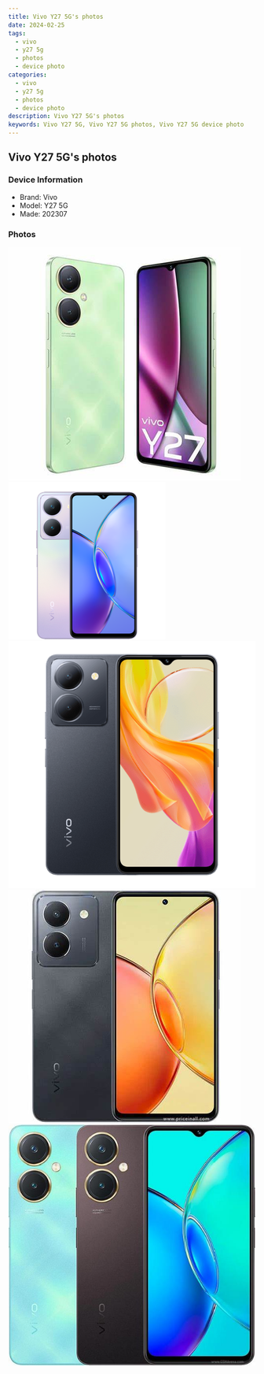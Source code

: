 ```yaml
---
title: Vivo Y27 5G's photos
date: 2024-02-25
tags: 
  - vivo
  - y27 5g
  - photos
  - device photo
categories: 
  - vivo
  - y27 5g
  - photos
  - device photo
description: Vivo Y27 5G's photos
keywords: Vivo Y27 5G, Vivo Y27 5G photos, Vivo Y27 5G device photo
---
```


## Vivo Y27 5G's photos

### Device Information

- Brand: Vivo
- Model: Y27 5G
- Made: 202307

### Photos

![/images/best-assets/devices/vivo/vivo-y27-5g/1.jpg](/images/best-assets/devices/vivo/vivo-y27-5g/1.jpg)
![/images/best-assets/devices/vivo/vivo-y27-5g/2.jpg](/images/best-assets/devices/vivo/vivo-y27-5g/2.jpg)
![/images/best-assets/devices/vivo/vivo-y27-5g/3.jpg](/images/best-assets/devices/vivo/vivo-y27-5g/3.jpg)
![/images/best-assets/devices/vivo/vivo-y27-5g/4.jpg](/images/best-assets/devices/vivo/vivo-y27-5g/4.jpg)
![/images/best-assets/devices/vivo/vivo-y27-5g/5.jpg](/images/best-assets/devices/vivo/vivo-y27-5g/5.jpg)
